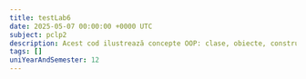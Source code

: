 ```yaml
---
title: testLab6
date: 2025-05-07 00:00:00 +0000 UTC
subject: pclp2
description: Acest cod ilustrează concepte OOP: clase, obiecte, constructori (implicit, parametri, copiere), destructori și cuvântul cheie `friend`. Se evidențiază accesul la membri privați prin funcții și clase `friend`.
tags: []
uniYearAndSemester: 12
---
```


